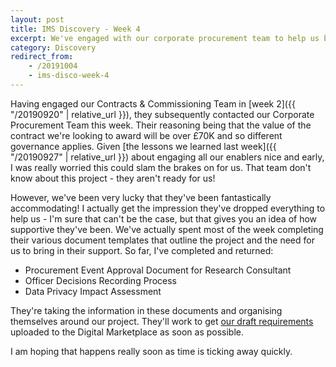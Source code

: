 ```yaml
---
layout: post
title: IMS Discovery - Week 4
excerpt: We've engaged with our corporate procurement team to help us buy in the delivery support we need.
category: Discovery
redirect_from:
    - /20191004
    - ims-disco-week-4
---
```

Having engaged our Contracts & Commissioning Team in [week 2]({{ "/20190920" | relative_url }}), they subsequently contacted our Corporate Procurement Team this week. Their reasoning being that the value of the contract we're looking to award will be over £70K and so different governance applies. Given [the lessons we learned last week]({{ "/20190927" | relative_url }}) about engaging all our enablers nice and early, I was really worried this could slam the brakes on for us. That team don't know about this project - they aren't ready for us!

However, we've been very lucky that they've been fantastically accommodating! I actually get the impression they've dropped everything to help us - I'm sure that can't be the case, but that gives you an idea of how supportive they've been. We've actually spent most of the week completing their various document templates that outline the project and the need for us to bring in their support. So far, I've completed and returned:

*   Procurement Event Approval Document for Research Consultant
*   Officer Decisions Recording Process
*   Data Privacy Impact Assessment

They're taking the information in these documents and organising themselves around our project. They'll work to get [our draft requirements](https://docs.google.com/spreadsheets/d/1MkzvoOmTRZtSGT18-xSNxeOWNiPkZG7phRg0BUPJsI4) uploaded to the Digital Marketplace as soon as possible.

I am hoping that happens really soon as time is ticking away quickly.